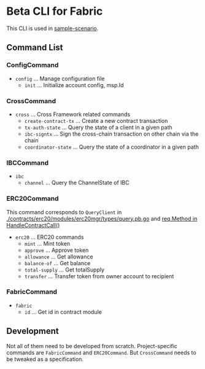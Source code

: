# Beta CLI for Fabric

This CLI is used in [sample-scenario](https://github.com/datachainlab/fabric-tendermint-cross-demo/blob/main/demo/scripts/scenario/sample-scenario).

## Command List
### ConfigCommand
- `config` ... Manage configuration file
  - `init` ... Initialize account config, msp.Id

### CrossCommand
- `cross` ... Cross Framework related commands
  - `create-contract-tx` ... Create a new contract transaction
  - `tx-auth-state` ... Query the state of a client in a given path
  - `ibc-signtx` ... Sign the cross-chain transaction on other chain via the chain
  - `coordinator-state` ... Query the state of a coordinator in a given path

### IBCCommand
- `ibc`
  - `channel` ... Query the ChannelState of IBC

### ERC20Command
This command corresponds to `QueryClient` in
[./contracts/erc20/modules/erc20mgr/types/query.pb.go](https://github.com/datachainlab/fabric-tendermint-cross-demo/blob/main/contracts/erc20/modules/erc20mgr/types/query.pb.go)
and [req.Method in HandleContractCall()](https://github.com/datachainlab/fabric-tendermint-cross-demo/blob/main/contracts/erc20/modules/erc20mgr/keeper/keeper.go)
- `erc20` ... ERC20 commands
	- `mint` ... Mint token
	- `approve` ... Approve token
	- `allowance` ... Get allowance
	- `balance-of` ... Get balance
	- `total-supply` ... Get totalSupply
	- `transfer` ... Transfer token from owner account to recipient

### FabricCommand
- `fabric`
  - `id` ... Get id in contract module

## Development
Not all of them need to be developed from scratch. Project-specific commands are `FabricCommand` and `ERC20Command`.
But `CrossCommand` needs to be tweaked as a specification.
